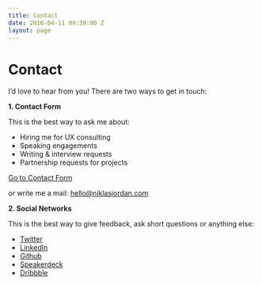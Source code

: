 ```yaml
---
title: Contact
date: 2016-04-11 09:39:00 Z
layout: page
---
```


# Contact

<p class="lead">I’d love to hear from you! There are two ways to get in touch:</p>

<div class="container">
    <div class="spalte abstand">
      <p><strong>1. Contact Form</strong></p>
      <p class="half">This is the best way to ask me about:</p>
      <ul class="hug">
        <li>Hiring me for UX consulting</li>
        <li>Speaking engagements</li>
        <li>Writing & interview requests</li>
        <li>Partnership requests for projects</li>
      </ul>
      <a href="https://niklasjordan.typeform.com/to/CPASuU" target="_blank" class="prime-actn">Go to Contact Form</a>
      <p class="half"><i>or</i> write me a mail: <a href="mailto:hello@niklasjordan.com">hello@niklasjordan.com</a></p>
    </div>
    <div class="spalte">
      <p><strong>2. Social Networks</strong></p>
      <p class="half">This is the best way to give feedback, ask short questions or anything else:</p>
      <ul class="hug">
        <li><a class="twitter" href="https://twitter.com/niklas_jordan">Twitter</a></li>
        <li><a class="linkedin" href="https://www.linkedin.com/in/niklasjordan">LinkedIn</a></li>
        <li><a class="github" href="https://github.com/NiklasJordan">Github</a></li>
        <li><a class="speakerdeck" href="https://speakerdeck.com/niklas_jordan">Speakerdeck</a></li>
        <li><a class="dribbble" href="https://dribbble.com/niklasjordan">Dribbble</a></li>
      </ul>
    </div>
</div>
